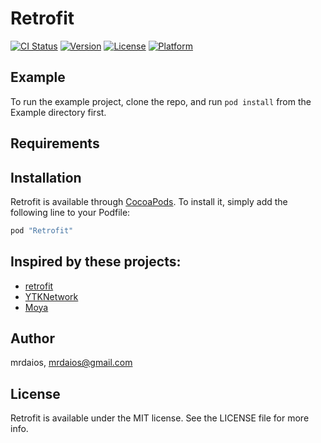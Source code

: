 # Retrofit

[![CI Status](http://img.shields.io/travis/mrdaios/Retrofit.svg?style=flat)](https://travis-ci.org/mrdaios/Retrofit)
[![Version](https://img.shields.io/cocoapods/v/Retrofit.svg?style=flat)](http://cocoapods.org/pods/Retrofit)
[![License](https://img.shields.io/cocoapods/l/Retrofit.svg?style=flat)](http://cocoapods.org/pods/Retrofit)
[![Platform](https://img.shields.io/cocoapods/p/Retrofit.svg?style=flat)](http://cocoapods.org/pods/Retrofit)

## Example

To run the example project, clone the repo, and run `pod install` from the Example directory first.

## Requirements

## Installation

Retrofit is available through [CocoaPods](http://cocoapods.org). To install
it, simply add the following line to your Podfile:

```ruby
pod "Retrofit"
```

## Inspired by these projects:
* [retrofit](https://github.com/square/retrofit)
* [YTKNetwork](https://github.com/yuantiku/YTKNetwork)
* [Moya](https://github.com/Moya/Moya)

## Author

mrdaios, mrdaios@gmail.com

## License

Retrofit is available under the MIT license. See the LICENSE file for more info.
